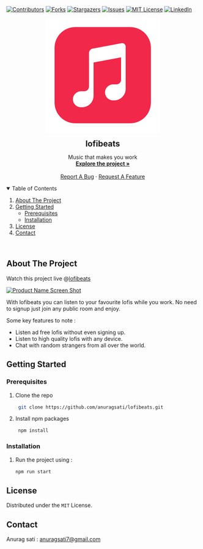 [![Contributors][contributors-shield]][contributors-url]
[![Forks][forks-shield]][forks-url]
[![Stargazers][stars-shield]][stars-url]
[![Issues][issues-shield]][issues-url]
[![MIT License][license-shield]][license-url]
[![LinkedIn][linkedin-shield]][linkedin-url]



<!-- PROJECT LOGO -->
<p align="center">
  <a href="https://lofibeat.herokuapp.com/">
	<img src="./preview/logo.svg" />
  </a>                      

  <h2 style="margin: 0" align="center">lofibeats</h2>
  <p align="center">
	<span>Music that makes you work</span>
    <br />
    <a href="https://lofibeat.herokuapp.com/"><strong>Explore the project »</strong></a>
    <br />
    <br />
    <a href="https://github.com/anuragsati/lofibeats/issues">Report A Bug</a>
    ·
    <a href="https://github.com/anuragsati/lofibeats/pulls">Request A Feature</a>
  </p>
</p>


<!-- TABLE OF CONTENTS -->
<details open="open">
  <summary>Table of Contents</summary>
  <ol>
    <li>
      <a href="#about-the-project">About The Project</a>
    </li>
	<li>
      <a href="#getting-started">Getting Started</a>
      <ul>
        <li><a href="#prerequisites">Prerequisites</a></li>
        <li><a href="#installation">Installation</a></li>
      </ul>
    </li>
    <li><a href="#license">License</a></li>
    <li><a href="#contact">Contact</a></li>
  </ol>
</details>


<br />

<!-- ABOUT THE PROJECT -->
## About The Project

Watch this project live @[lofibeats](https://lofibeat.herokuapp.com/)

[![Product Name Screen Shot][product-screenshot]](https://lofibeat.herokuapp.com/)

With lofibeats you can listen to your favourite lofis while you work. No need to signup just join any public room and enjoy.

Some key features to note :
* Listen ad free lofis without even signing up.
* Listen to high quality lofis with any device.
* Chat with random strangers from all over the world.


<!-- GETTING STARTED -->
## Getting Started

### Prerequisites

1. Clone the repo
   ```sh
	git clone https://github.com/anuragsati/lofibeats.git
   ```

1. Install npm packages
   ```sh
	npm install
   ```

### Installation

1. Run the project using : 
	```sh
	npm run start
   ```
<!-- 2. To Build the project : 
	```sh
	 npm run build 
	``` -->

<!-- LICENSE -->
## License
Distributed under the `MIT` License.


<!-- CONTACT -->
## Contact
Anurag sati : anuragsati7@gmail.com


<!-- MARKDOWN LINKS & IMAGES -->
[contributors-shield]: https://img.shields.io/github/contributors/anuragsati/lofibeats.svg?style=for-the-badge
[contributors-url]: https://github.com/anuragsati/lofibeats/graphs/contributors

[forks-shield]: https://img.shields.io/github/forks/anuragsati/lofibeats.svg?style=for-the-badge
[forks-url]: https://github.com/anuragsati/lofibeats/network/members

[stars-shield]: https://img.shields.io/github/stars/anuragsati/lofibeats.svg?style=for-the-badge
[stars-url]: https://github.com/anuragsati/lofibeats/stargazers

[issues-shield]: https://img.shields.io/github/issues/anuragsati/lofibeats.svg?style=for-the-badge
[issues-url]: https://github.com/anuragsati/lofibeats/issues

[license-shield]: https://img.shields.io/github/license/anuragsati/lofibeats.svg?style=for-the-badge
[license-url]: https://github.com/anuragsati/lofibeats/blob/main/LICENSE

[linkedin-shield]: https://img.shields.io/badge/-LinkedIn-black.svg?style=for-the-badge&logo=linkedin&colorB=555
[linkedin-url]: https://www.linkedin.com/in/anurag-sati/


[product-screenshot]: ./preview/homepage-preview.png